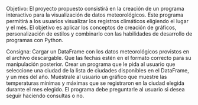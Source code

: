 Objetivo:
  El proyecto propuesto consistirá en la creación de un programa interactivo para la visualización de datos meteorológicos. 
  Este programa permitirá a los usuarios visualizar los registros climáticos eligiendo el lugar y el més. 
  El objetivo es aplicar los conceptos de creación de gráficos, personalización de estilos y combinarlo con las habilidades de desarrollo de programas con Python.

Consigna:
  Cargar un DataFrame con los datos meteorológicos provistos en el archivo descargable.
  Que las fechas estén en el formato correcto para su manipulación posterior.
  Crear un programa que le pida al usuario que seleccione una ciudad de la lista de ciudades disponibles en el DataFrame, y un mes del año.
  Muéstrale al usuario un gráfico que muestre las temperaturas mínimas y máximas que se registraron en la ciudad elegida durante el mes elegido.
  El programa debe preguntarle al usuario si desea seguir haciendo consultas o no.

